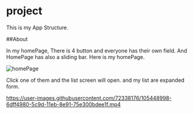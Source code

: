 # project

This is my App Structure.

##About

In my homePage, There is 4 button and everyone has their own field. And HomePage has also a sliding bar.
Here is my homePage.

![homePage](https://user-images.githubusercontent.com/72338176/105451144-faac0680-5ca1-11eb-8dba-5f2b28b32d4b.png)


Click one of them and the list screen will open. and my list are expanded form. 



https://user-images.githubusercontent.com/72338176/105448998-6dff4980-5c9d-11eb-8e91-75e300bdee1f.mp4

